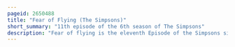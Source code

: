 ```yaml
---
pageid: 2650488
title: "Fear of Flying (The Simpsons)"
short_summary: "11th episode of the 6th season of The Simpsons"
description: "Fear of flying is the eleventh Episode of the Simpsons sixth Season. It was first Broadcast on Fox on December 18 1994 in the united States. In the Episode the Family tries to go on a Vacation but soon Discovers that Marge is afraid of flying."
---
```

